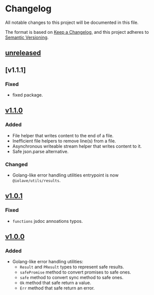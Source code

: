 # Changelog

All notable changes to this project will be documented in this file.

The format is based on [Keep a Changelog](https://keepachangelog.com/en/1.1.0/),
and this project adheres to [Semantic Versioning](https://semver.org/spec/v2.0.0.html).

## [unreleased]
## [v1.1.1]
### Fixed
- fixed package.

## [v1.1.0]
### Added
- File helper that writes content to the end of a file.
- Inefficient file helpers to remove line(s) from a file.
- Asynchronous writeable stream helper that writes content to it. 
- Safe json.parse alternative.

### Changed 
- Golang-like error handling utilities entrypoint is now `@iolave/utils/results`.

## [v1.0.1]
### Fixed
- `functions` jsdoc annoations typos.

## [v1.0.0]

### Added
- Golang-like error handling utilities:
    - `Result` and `PResult` types to represent safe results.
    - `safePromise` method to convert promises to safe ones.
    - `safe` method to convert sync method to safe ones.
    - `Ok` method that safe return a value.
    - `Err` method that safe return an error.

[unreleased]: https://github.com/iolave/ts-utils/compare/v1.1.0...staging
[v1.1.0]: https://github.com/iolave/ts-utils/releases/tag/v1.1.0
[v1.0.1]: https://github.com/iolave/ts-utils/releases/tag/v1.0.1
[v1.0.0]: https://github.com/iolave/ts-utils/releases/tag/v1.0.0
